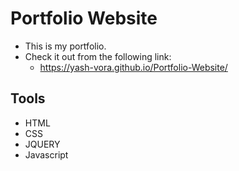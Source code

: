 # Portfolio Website
- This is my portfolio.
- Check it out from the following link:
    - <a href='https://yash-vora.github.io/Portfolio-Website/' target='_blank'>https://yash-vora.github.io/Portfolio-Website/</a>

## Tools
- HTML
- CSS
- JQUERY
- Javascript